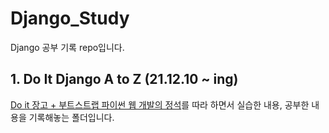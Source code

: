 # Django_Study
Django 공부 기록 repo입니다.

## 1. Do It Django A to Z (21.12.10 ~ ing)
[Do it 장고 + 부트스트랩 파이썬 웹 개발의 정석](http://www.yes24.com/Product/Goods/96541859)를 따라 하면서 실습한 내용, 공부한 내용을 기록해놓는 폴더입니다.
